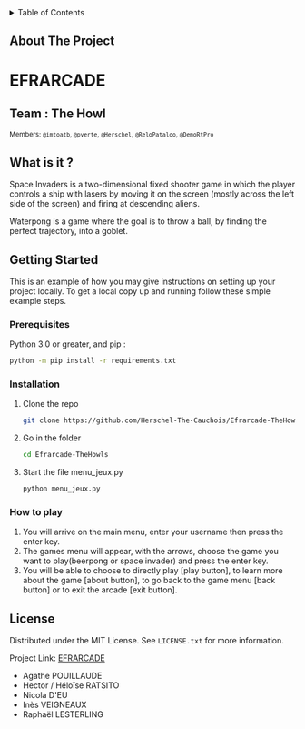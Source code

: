 <!-- TABLE OF CONTENTS -->
<details>
  <summary>Table of Contents</summary>
  <ol>
    <li>
      <a href="#about-the-project">About The Project</a>
      <li><a href="#what-is-it">What is it ?</a></li>
    </li>
    <li>
      <a href="#getting-started">Getting Started</a>
      <ul>
        <li><a href="#prerequisites">Prerequisites</a></li>
        <li><a href="#installation">Installation</a></li>
      </ul>
    </li>
    <li><a href="#license">License</a></li>
    <li><a href="#contact">Contact</a></li>
    <li><a href="#acknowledgments">Acknowledgments</a></li>
  </ol>
</details>



<!-- ABOUT THE PROJECT -->
## About The Project

# EFRARCADE 
## Team : The Howl     
<sub>   Members: `@imtoatb`, `@pverte`, `@Herschel`, `@ReloPataloo`, `@DemoRtPro` </sub>

<!-- WHAT IS IT ? -->
## What is it ?

Space Invaders is a two-dimensional fixed shooter game in which the player controls a ship with lasers by moving it on the screen (mostly across the left side of the screen) and firing at descending aliens. 

Waterpong is a game where the goal is to throw a ball, by finding the perfect trajectory, into a goblet.

<!-- GETTING STARTED -->
## Getting Started

This is an example of how you may give instructions on setting up your project locally.
To get a local copy up and running follow these simple example steps.

### Prerequisites
Python 3.0 or greater, and pip :
```sh
python -m pip install -r requirements.txt
```

### Installation


1. Clone the repo
   ```sh
   git clone https://github.com/Herschel-The-Cauchois/Efrarcade-TheHowls.git
   ```
2. Go in the folder
   ```sh
   cd Efrarcade-TheHowls
   ```
4. Start the file menu_jeux.py
   ```sh
   python menu_jeux.py
   ```

### How to play
1. You will arrive on the main menu, enter your username then press the enter key.
2. The games menu will appear, with the arrows, choose the game you want to play(beerpong or space invader) and press the enter key.
3. You will be able to choose to directly play [play button], to learn more about the game [about button], to go back to the game menu [back button] or to exit the arcade [exit button].



<!-- LICENSE -->
## License

Distributed under the MIT License. See `LICENSE.txt` for more information.




Project Link: [EFRARCADE](https://github.com/Herschel-The-Cauchois/Efrarcade)

* Agathe POUILLAUDE
* Hector / Héloïse RATSITO
* Nicola D'EU
* Inès VEIGNEAUX
* Raphaël LESTERLING


